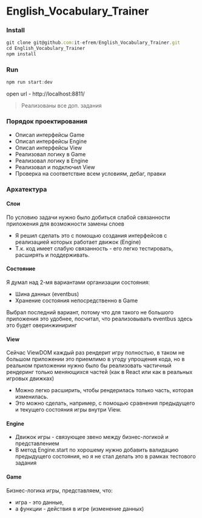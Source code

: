 # English_Vocabulary_Trainer

### Install
```js
git clone git@github.com:it-efrem/English_Vocabulary_Trainer.git
cd English_Vocabulary_Trainer
npm install
```
### Run
```js
npm run start:dev
```
open url - http://localhost:8811/

> Реализованы все доп. задания

### Порядок проектирования
- Описал интерфейсы Game
- Описал интерфейсы Engine
- Описал интерфейсы View
- Реализовал логику в Game
- Реализовал логику в Engine
- Реализовал и подключил View
- Проверка на соответствие всем условиям, дебаг, правки

### Архатектура
#### Слои
По условию задачи нужно было добиться слабой связанности приложения для возможности замены слоев
- Я решил сделать это с помощью создания интерфейсов с реализацией которых работает движок (Engine)
- Т.к. код имеет слабую связанность - его легко тестировать, расширять и поддерживать.

#### Состояние
Я думал над 2-мя вариантами организации состояния:
- Шина данных (eventbus)
- Хранение состояния непосредственно в Game

Выбрал последний вариант, потому что для такого не большого приложения это удобнее, 
посчитал, что реализовывать eventbus здесь это будет оверинжиниринг

#### View
Сейчас ViewDOM каждый раз рендерит игру полностью, в таком не большом приложении это приемлимо в угоду упрощения кода, но в реальном приложении нужно было бы реализовать частичный рендеринг только меняющихся частей (как в React или как в реальных игровых движках)
  - Можно легко расширить, чтобы рендерилась только часть, которая изменилась.
  - Это можно сделать, например, с помощью сравнения предыдущего и текущего состояния игры внутри View.

#### Engine
- Движок игры - связующее звено между бизнес-логикой и представлением
- В метод Engine.start по хорошему нужно добавить валидацию предыдущего состояния, но я не стал делать это в рамках тестового задания

#### Game
Бизнес-логика игры, представляем, что:
- игра - это данные,
- а функции - действия в игре (изменение данных)